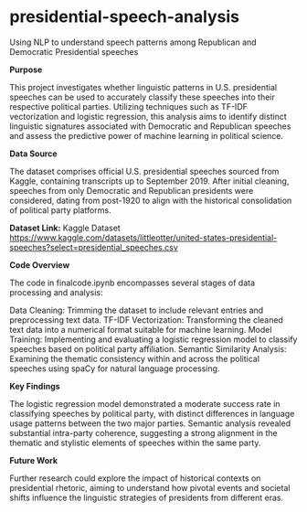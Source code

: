 # presidential-speech-analysis
Using NLP to understand speech patterns among Republican and Democratic Presidential speeches


**Purpose**

This project investigates whether linguistic patterns in U.S. presidential speeches can be used to accurately classify these speeches into their respective political parties. Utilizing techniques such as TF-IDF vectorization and logistic regression, this analysis aims to identify distinct linguistic signatures associated with Democratic and Republican speeches and assess the predictive power of machine learning in political science.

**Data Source**

The dataset comprises official U.S. presidential speeches sourced from Kaggle, containing transcripts up to September 2019. After initial cleaning, speeches from only Democratic and Republican presidents were considered, dating from post-1920 to align with the historical consolidation of political party platforms.

**Dataset Link:** Kaggle Dataset https://www.kaggle.com/datasets/littleotter/united-states-presidential-speeches?select=presidential_speeches.csv

**Code Overview**

The code in finalcode.ipynb encompasses several stages of data processing and analysis:

Data Cleaning: Trimming the dataset to include relevant entries and preprocessing text data.
TF-IDF Vectorization: Transforming the cleaned text data into a numerical format suitable for machine learning.
Model Training: Implementing and evaluating a logistic regression model to classify speeches based on political party affiliation.
Semantic Similarity Analysis: Examining the thematic consistency within and across the political speeches using spaCy for natural language processing.

**Key Findings**

The logistic regression model demonstrated a moderate success rate in classifying speeches by political party, with distinct differences in language usage patterns between the two major parties.
Semantic analysis revealed substantial intra-party coherence, suggesting a strong alignment in the thematic and stylistic elements of speeches within the same party.

**Future Work**

Further research could explore the impact of historical contexts on presidential rhetoric, aiming to understand how pivotal events and societal shifts influence the linguistic strategies of presidents from different eras.
